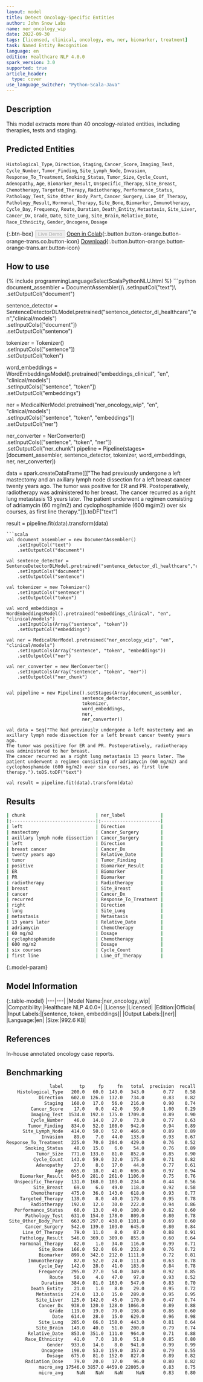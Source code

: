 ```yaml
---
layout: model
title: Detect Oncology-Specific Entities
author: John Snow Labs
name: ner_oncology_wip
date: 2022-09-30
tags: [licensed, clinical, oncology, en, ner, biomarker, treatment]
task: Named Entity Recognition
language: en
edition: Healthcare NLP 4.0.0
spark_version: 3.0
supported: true
article_header:
  type: cover
use_language_switcher: "Python-Scala-Java"
---
```


## Description

This model extracts more than 40 oncology-related entities, including therapies, tests and staging.

## Predicted Entities

`Histological_Type`, `Direction`, `Staging`, `Cancer_Score`, `Imaging_Test`, `Cycle_Number`, `Tumor_Finding`, `Site_Lymph_Node`, `Invasion`, `Response_To_Treatment`, `Smoking_Status`, `Tumor_Size`, `Cycle_Count`, `Adenopathy`, `Age`, `Biomarker_Result`, `Unspecific_Therapy`, `Site_Breast`, `Chemotherapy`, `Targeted_Therapy`, `Radiotherapy`, `Performance_Status`, `Pathology_Test`, `Site_Other_Body_Part`, `Cancer_Surgery`, `Line_Of_Therapy`, `Pathology_Result`, `Hormonal_Therapy`, `Site_Bone`, `Biomarker`, `Immunotherapy`, `Cycle_Day`, `Frequency`, `Route`, `Duration`, `Death_Entity`, `Metastasis`, `Site_Liver`, `Cancer_Dx`, `Grade`, `Date`, `Site_Lung`, `Site_Brain`, `Relative_Date`, `Race_Ethnicity`, `Gender`, `Oncogene`, `Dosage`

{:.btn-box}
<button class="button button-orange" disabled>Live Demo</button>
[Open in Colab](https://colab.research.google.com/github/JohnSnowLabs/spark-nlp-workshop/blob/master/tutorials/Certification_Trainings/Healthcare/27.Oncology_Model.ipynb){:.button.button-orange.button-orange-trans.co.button-icon}
[Download](https://s3.amazonaws.com/auxdata.johnsnowlabs.com/clinical/models/ner_oncology_wip_en_4.0.0_3.0_1664556885893.zip){:.button.button-orange.button-orange-trans.arr.button-icon}

## How to use



<div class="tabs-box" markdown="1">
{% include programmingLanguageSelectScalaPythonNLU.html %}
```python
document_assembler = DocumentAssembler()\
    .setInputCol("text")\
    .setOutputCol("document")

sentence_detector = SentenceDetectorDLModel.pretrained("sentence_detector_dl_healthcare","en","clinical/models")\
    .setInputCols(["document"])\
    .setOutputCol("sentence")

tokenizer = Tokenizer() \
    .setInputCols(["sentence"]) \
    .setOutputCol("token")

word_embeddings = WordEmbeddingsModel().pretrained("embeddings_clinical", "en", "clinical/models")\
    .setInputCols(["sentence", "token"]) \
    .setOutputCol("embeddings")                

ner = MedicalNerModel.pretrained("ner_oncology_wip", "en", "clinical/models") \
    .setInputCols(["sentence", "token", "embeddings"]) \
    .setOutputCol("ner")

ner_converter = NerConverter() \
    .setInputCols(["sentence", "token", "ner"]) \
    .setOutputCol("ner_chunk")
pipeline = Pipeline(stages=[document_assembler,
                            sentence_detector,
                            tokenizer,
                            word_embeddings,
                            ner,
                            ner_converter])

data = spark.createDataFrame([["The had previously undergone a left mastectomy and an axillary lymph node dissection for a left breast cancer twenty years ago.
The tumor was positive for ER and PR. Postoperatively, radiotherapy was administered to her breast.
The cancer recurred as a right lung metastasis 13 years later. The patient underwent a regimen consisting of adriamycin (60 mg/m2) and cyclophosphamide (600 mg/m2) over six courses, as first line therapy."]]).toDF("text")

result = pipeline.fit(data).transform(data)
```
```scala
val document_assembler = new DocumentAssembler()
    .setInputCol("text")
    .setOutputCol("document")
    
val sentence_detector = SentenceDetectorDLModel.pretrained("sentence_detector_dl_healthcare","en","clinical/models")
    .setInputCols("document")
    .setOutputCol("sentence")
    
val tokenizer = new Tokenizer()
    .setInputCols("sentence")
    .setOutputCol("token")
    
val word_embeddings = WordEmbeddingsModel().pretrained("embeddings_clinical", "en", "clinical/models")
    .setInputCols(Array("sentence", "token"))
    .setOutputCol("embeddings")                
    
val ner = MedicalNerModel.pretrained("ner_oncology_wip", "en", "clinical/models")
    .setInputCols(Array("sentence", "token", "embeddings"))
    .setOutputCol("ner")
    
val ner_converter = new NerConverter()
    .setInputCols(Array("sentence", "token", "ner"))
    .setOutputCol("ner_chunk")

        
val pipeline = new Pipeline().setStages(Array(document_assembler,
                            sentence_detector,
                            tokenizer,
                            word_embeddings,
                            ner,
                            ner_converter))    

val data = Seq("The had previously undergone a left mastectomy and an axillary lymph node dissection for a left breast cancer twenty years ago.
The tumor was positive for ER and PR. Postoperatively, radiotherapy was administered to her breast.
The cancer recurred as a right lung metastasis 13 years later. The patient underwent a regimen consisting of adriamycin (60 mg/m2) and cyclophosphamide (600 mg/m2) over six courses, as first line therapy.").toDS.toDF("text")

val result = pipeline.fit(data).transform(data)
```
</div>

## Results

```bash
| chunk                          | ner_label             |
|:-------------------------------|:----------------------|
| left                           | Direction             |
| mastectomy                     | Cancer_Surgery        |
| axillary lymph node dissection | Cancer_Surgery        |
| left                           | Direction             |
| breast cancer                  | Cancer_Dx             |
| twenty years ago               | Relative_Date         |
| tumor                          | Tumor_Finding         |
| positive                       | Biomarker_Result      |
| ER                             | Biomarker             |
| PR                             | Biomarker             |
| radiotherapy                   | Radiotherapy          |
| breast                         | Site_Breast           |
| cancer                         | Cancer_Dx             |
| recurred                       | Response_To_Treatment |
| right                          | Direction             |
| lung                           | Site_Lung             |
| metastasis                     | Metastasis            |
| 13 years later                 | Relative_Date         |
| adriamycin                     | Chemotherapy          |
| 60 mg/m2                       | Dosage                |
| cyclophosphamide               | Chemotherapy          |
| 600 mg/m2                      | Dosage                |
| six courses                    | Cycle_Count           |
| first line                     | Line_Of_Therapy       |
```

{:.model-param}
## Model Information

{:.table-model}
|---|---|
|Model Name:|ner_oncology_wip|
|Compatibility:|Healthcare NLP 4.0.0+|
|License:|Licensed|
|Edition:|Official|
|Input Labels:|[sentence, token, embeddings]|
|Output Labels:|[ner]|
|Language:|en|
|Size:|992.6 KB|

## References

In-house annotated oncology case reports.

## Benchmarking

```bash
                label      tp     fp     fn   total  precision  recall   f1
    Histological_Type   200.0   60.0  143.0   343.0       0.77    0.58 0.66
            Direction   602.0  126.0  132.0   734.0       0.83    0.82 0.82
              Staging   160.0   17.0   56.0   216.0       0.90    0.74 0.81
         Cancer_Score    17.0    0.0   42.0    59.0       1.00    0.29 0.45
         Imaging_Test  1534.0  192.0  175.0  1709.0       0.89    0.90 0.89
         Cycle_Number    46.0   14.0   27.0    73.0       0.77    0.63 0.69
        Tumor_Finding   834.0   52.0  108.0   942.0       0.94    0.89 0.91
      Site_Lymph_Node   414.0   50.0   52.0   466.0       0.89    0.89 0.89
             Invasion    89.0    7.0   44.0   133.0       0.93    0.67 0.78
Response_To_Treatment   225.0   70.0  204.0   429.0       0.76    0.52 0.62
       Smoking_Status    48.0   15.0    6.0    54.0       0.76    0.89 0.82
           Tumor_Size   771.0  133.0   81.0   852.0       0.85    0.90 0.88
          Cycle_Count   143.0   59.0   32.0   175.0       0.71    0.82 0.76
           Adenopathy    27.0    8.0   17.0    44.0       0.77    0.61 0.68
                  Age   655.0   18.0   41.0   696.0       0.97    0.94 0.96
     Biomarker_Result   845.0  281.0  261.0  1106.0       0.75    0.76 0.76
   Unspecific_Therapy   131.0  168.0  103.0   234.0       0.44    0.56 0.49
          Site_Breast    69.0    6.0   49.0   118.0       0.92    0.58 0.72
         Chemotherapy   475.0   36.0  143.0   618.0       0.93    0.77 0.84
     Targeted_Therapy   139.0    8.0   40.0   179.0       0.95    0.78 0.85
         Radiotherapy   192.0   12.0   30.0   222.0       0.94    0.86 0.90
   Performance_Status    60.0   13.0   40.0   100.0       0.82    0.60 0.69
       Pathology_Test   631.0  154.0  178.0   809.0       0.80    0.78 0.79
 Site_Other_Body_Part   663.0  297.0  438.0  1101.0       0.69    0.60 0.64
       Cancer_Surgery   542.0  139.0  103.0   645.0       0.80    0.84 0.82
      Line_Of_Therapy    79.0   11.0    8.0    87.0       0.88    0.91 0.89
     Pathology_Result   546.0  369.0  309.0   855.0       0.60    0.64 0.62
     Hormonal_Therapy    82.0    1.0   34.0   116.0       0.99    0.71 0.82
            Site_Bone   166.0   52.0   66.0   232.0       0.76    0.72 0.74
            Biomarker   899.0  342.0  212.0  1111.0       0.72    0.81 0.76
        Immunotherapy    87.0   52.0   24.0   111.0       0.63    0.78 0.70
            Cycle_Day   142.0   28.0   41.0   183.0       0.84    0.78 0.80
            Frequency   295.0   27.0   54.0   349.0       0.92    0.85 0.88
                Route    50.0    4.0   47.0    97.0       0.93    0.52 0.66
             Duration   384.0   81.0  163.0   547.0       0.83    0.70 0.76
         Death_Entity    21.0    1.0    8.0    29.0       0.95    0.72 0.82
           Metastasis   274.0   13.0   15.0   289.0       0.95    0.95 0.95
           Site_Liver   125.0  142.0   45.0   170.0       0.47    0.74 0.57
            Cancer_Dx   938.0  120.0  128.0  1066.0       0.89    0.88 0.88
                Grade   119.0   19.0   79.0   198.0       0.86    0.60 0.71
                 Date   614.0   28.0   15.0   629.0       0.96    0.98 0.97
            Site_Lung   285.0   66.0  158.0   443.0       0.81    0.64 0.72
           Site_Brain   149.0   40.0   51.0   200.0       0.79    0.74 0.77
        Relative_Date   853.0  351.0  111.0   964.0       0.71    0.88 0.79
       Race_Ethnicity    41.0    7.0   10.0    51.0       0.85    0.80 0.83
               Gender   933.0   14.0    8.0   941.0       0.99    0.99 0.99
             Oncogene   198.0   53.0  159.0   357.0       0.79    0.55 0.65
               Dosage   675.0   81.0  152.0   827.0       0.89    0.82 0.85
       Radiation_Dose    79.0   20.0   17.0    96.0       0.80    0.82 0.81
            macro_avg 17546.0 3857.0 4459.0 22005.0       0.83    0.75 0.78
            micro_avg     NaN    NaN    NaN     NaN       0.83    0.80 0.81
```
